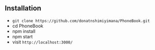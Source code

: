 ## Installation

* `git clone https://github.com/donatnshimiyimana/PhoneBook.git`
* cd PhoneBook
* npm install
* npm start
* visit `http://localhost:3000/`